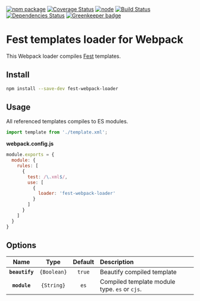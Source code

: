 [![npm package][npm-image]][npm-url] 
[![Coverage Status][coverage-image]][coverage-url] 
[![node][node]][node-url] 
[![Build Status][travis-image]][travis-url] 
[![Dependencies Status][david-image]][david-url]
[![Greenkeeper badge][greenkeeper-image]][greenkeeper-url]

# Fest templates loader for Webpack

This Webpack loader compiles [Fest](https://github.com/mailru/fest) templates.

## Install
```bash
npm install --save-dev fest-webpack-loader
```

## Usage
All referenced templates compiles to ES modules.

```js
import template from './template.xml';
```

**webpack.config.js**
```js
module.exports = {
  module: {
    rules: [
      {
        test: /\.xml$/,
        use: [
          {
            loader: 'fest-webpack-loader'
          }
        ]
      }
    ]
  }
}
```

## Options

|Name|Type|Default|Description|
|:--:|:--:|:-----:|:----------|
|**`beautify`**|`{Boolean}`|`true`|Beautify compiled template|
|**`module`**|`{String}`|`es`|Compiled template module type. `es` or `cjs`.|

[npm-image]:https://img.shields.io/npm/v/fest-webpack-loader.svg
[npm-url]:http://npmjs.org/package/fest-webpack-loader
[coverage-image]:https://coveralls.io/repos/github/ogonkov/fest-webpack-loader/badge.svg?branch=master
[coverage-url]:https://coveralls.io/github/ogonkov/fest-webpack-loader?branch=master
[node]: https://img.shields.io/node/v/fest-webpack-loader.svg
[node-url]: https://nodejs.org
[travis-image]:https://travis-ci.org/ogonkov/fest-webpack-loader.svg?branch=master
[travis-url]:https://travis-ci.org/ogonkov/fest-webpack-loader
[david-image]:https://david-dm.org/ogonkov/fest-webpack-loader/status.svg
[david-url]:https://david-dm.org/ogonkov/fest-webpack-loader
[greenkeeper-image]:https://badges.greenkeeper.io/ogonkov/fest-webpack-loader.svg
[greenkeeper-url]:https://greenkeeper.io/
